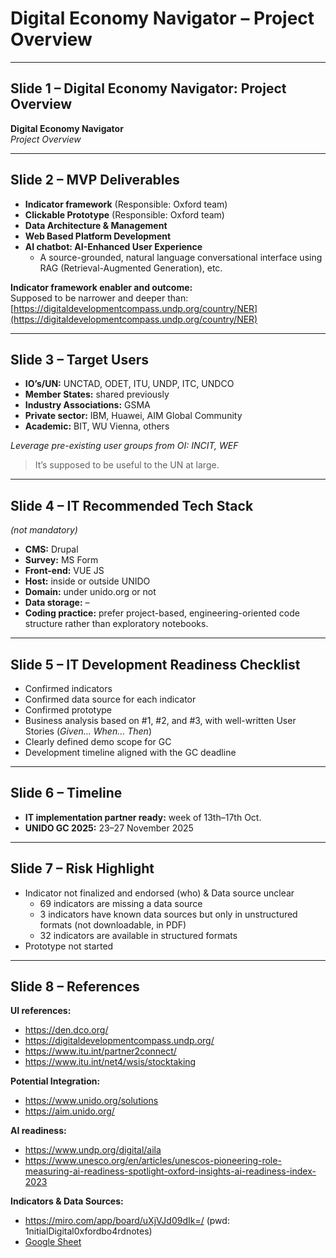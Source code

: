 # Digital Economy Navigator – Project Overview

---

## Slide 1 – Digital Economy Navigator: Project Overview
**Digital Economy Navigator**  
*Project Overview*

---

## Slide 2 – MVP Deliverables
- **Indicator framework** (Responsible: Oxford team)  
- **Clickable Prototype** (Responsible: Oxford team)  
- **Data Architecture & Management**  
- **Web Based Platform Development**  
- **AI chatbot: AI-Enhanced User Experience**  
  - A source-grounded, natural language conversational interface using RAG (Retrieval-Augmented Generation), etc.  

**Indicator framework enabler and outcome:**  
Supposed to be narrower and deeper than:  
[https://digitaldevelopmentcompass.undp.org/country/NER](https://digitaldevelopmentcompass.undp.org/country/NER)

---

## Slide 3 – Target Users
- **IO’s/UN:** UNCTAD, ODET, ITU, UNDP, ITC, UNDCO  
- **Member States:** shared previously  
- **Industry Associations:** GSMA  
- **Private sector:** IBM, Huawei, AIM Global Community  
- **Academic:** BIT, WU Vienna, others  

*Leverage pre-existing user groups from OI: INCIT, WEF*  

> It’s supposed to be useful to the UN at large.  

---

## Slide 4 – IT Recommended Tech Stack
*(not mandatory)*  
- **CMS:** Drupal  
- **Survey:** MS Form  
- **Front-end:** VUE JS  
- **Host:** inside or outside UNIDO  
- **Domain:** under unido.org or not  
- **Data storage:** –  
- **Coding practice:** prefer project-based, engineering-oriented code structure rather than exploratory notebooks.  

---

## Slide 5 – IT Development Readiness Checklist
- Confirmed indicators  
- Confirmed data source for each indicator  
- Confirmed prototype  
- Business analysis based on #1, #2, and #3, with well-written User Stories (*Given… When… Then*)  
- Clearly defined demo scope for GC  
- Development timeline aligned with the GC deadline  

---

## Slide 6 – Timeline
- **IT implementation partner ready:** week of 13th–17th Oct.  
- **UNIDO GC 2025:** 23–27 November 2025  

---

## Slide 7 – Risk Highlight
- Indicator not finalized and endorsed (who) & Data source unclear  
  - 69 indicators are missing a data source  
  - 3 indicators have known data sources but only in unstructured formats (not downloadable, in PDF)  
  - 32 indicators are available in structured formats  
- Prototype not started  

---

## Slide 8 – References
**UI references:**  
- https://den.dco.org/  
- https://digitaldevelopmentcompass.undp.org/  
- https://www.itu.int/partner2connect/  
- https://www.itu.int/net4/wsis/stocktaking  

**Potential Integration:**  
- https://www.unido.org/solutions  
- https://aim.unido.org/  

**AI readiness:**  
- https://www.undp.org/digital/aila  
- https://www.unesco.org/en/articles/unescos-pioneering-role-measuring-ai-readiness-spotlight-oxford-insights-ai-readiness-index-2023  

**Indicators & Data Sources:**  
- https://miro.com/app/board/uXjVJd09dIk=/ (pwd: 1nitialDigital0xfordbo4rdnotes)  
- [Google Sheet](https://docs.google.com/spreadsheets/d/1Ha6KahnLVm5GLEEZoZY7aDodZgVVOwRTrHgL-Hv7jjQ/edit?gid=1777986104#gid=1777986104)  
